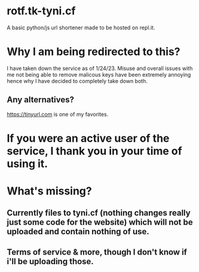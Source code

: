 # rotf.tk-tyni.cf
A basic python/js url shortener made to be hosted on repl.it.


# Why I am being redirected to this?
I have taken down the service as of 1/24/23. Misuse and overall issues with me not being able to remove malicous keys have been extremely annoying hence why I have decided to completely take down both.

## Any alternatives?
https://tinyurl.com is one of my favorites.




# If you were an active user of the service, I thank you in your time of using it.



# What's missing?
## Currently files to tyni.cf (nothing changes really just some code for the website) which will not be uploaded and contain nothing of use.
## Terms of service & more, though I don't know if i'll be uploading those.
